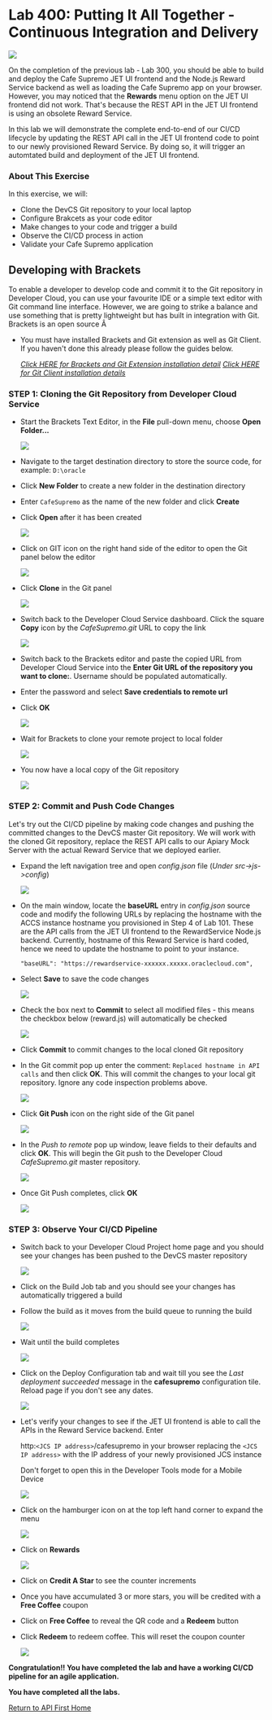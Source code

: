 

# Lab 400: Putting It All Together - Continuous Integration and Delivery

![](images/header08.png)

On the completion of the previous lab - Lab 300, you should be able to build and deploy the Cafe Supremo JET UI frontend and the Node.js Reward Service backend as well as loading the Cafe Supremo app on your browser. However, you may noticed that the **Rewards** menu option on the JET UI frontend did not work. That's because the REST API in the JET UI frontend is using an obsolete Reward Service.

In this lab we will demonstrate the complete end-to-end of our CI/CD lifecycle by updating the REST API call in the JET UI frontend code to point to our newly provisioned Reward Service. By doing so, it will trigger an automtated build and deployment of the JET UI frontend.

### About This Exercise

In this exercise, we will:

- Clone the DevCS Git repository to your local laptop
- Configure Brakcets as your code editor
- Make changes to your code and trigger a build
- Observe the CI/CD process in action
- Validate your Cafe Supremo application


## Developing with Brackets

To enable a developer to develop code and commit it to the Git repository in Developer Cloud, you can use your favourite IDE or a simple text editor with Git command line interface. However, we are going to strike a balance and use something that is pretty lightweight but has built in integration with Git. Brackets is an open source Â
- You must have installed Brackets and Git extension as well as Git Client. If you haven't done this already please follow the guides below.

  *[Click HERE for Brackets and Git Extension installation detail](BRACKETSinstall.md)*
  *[Click HERE for Git Client installation details](GITCLIENTinstall.md)*


### STEP 1: Cloning the Git Repository from Developer Cloud Service

- Start the Brackets Text Editor, in the **File** pull-down menu, choose **Open Folder...**

  ![](images/84.png)

- Navigate to the target destination directory to store the source code, for example: `D:\oracle`

- Click **New Folder** to create a new folder in the destination directory

- Enter `CafeSupremo` as the name of the new folder and click **Create**

- Click **Open** after it has been created

  ![](images/85.png)

- Click on GIT icon on the right hand side of the editor to open the Git panel below the editor

  ![](images/86.png)

- Click **Clone** in the Git panel

  ![](images/87.png)

- Switch back to the Developer Cloud Service dashboard. Click the square **Copy** icon by the *CafeSupremo.git* URL to copy the link

  ![](images/88.png)

- Switch back to the Brackets editor and paste the copied URL from Developer Cloud Service into the **Enter Git URL of the repository you want to clone:**. Username should be populated automatically.

- Enter the password and select **Save credentials to remote url**

- Click **OK**

  ![](images/89.png)

- Wait for Brackets to clone your remote project to local folder

  ![](images/90.png)

- You now have a local copy of the Git repository

  ![](images/91.png)


### STEP 2: Commit and Push Code Changes

Let's try out the CI/CD pipeline by making code changes and pushing the committed changes to the DevCS master Git repository. We will work with the cloned Git repository, replace the REST API calls to our Apiary Mock Server with the actual Reward Service that we deployed earlier.

- Expand the left navigation tree and open *config.json* file (*Under src->js->config*)

  ![](images/92.png)

- On the main window, locate the **baseURL** entry in *config.json* source code and modify the following URLs by replacing the hostname with the ACCS instance hostname you provisioned in Step 4 of Lab 101. These are the API calls from the JET UI frontend to the RewardService Node.js backend. Currently, hostname of this Reward Service is hard coded, hence we need to update the hostname to point to your instance.

  ```
  "baseURL": "https://rewardservice-xxxxxx.xxxxx.oraclecloud.com",
  ```

- Select **Save** to save the code changes

  ![](images/93.png)


- Check the box next to **Commit** to select all modified files - this means the checkbox below (reward.js) will automatically be checked

  ![](images/94.png)

- Click **Commit** to commit changes to the local cloned Git repository

- In the Git commit pop up enter the comment: `Replaced hostname in API calls` and then click **OK**. This will commit the changes to your local git repository. Ignore any code inspection problems above.

  ![](images/95.png)

- Click **Git Push** icon on the right side of the Git panel

  ![](images/96.png)

- In the *Push to remote* pop up window, leave fields to their defaults and click **OK**. This will begin the Git push to the Developer Cloud *CafeSupremo.git* master repository.

  ![](images/97.png)

- Once Git Push completes, click **OK**

  ![](images/98.png)



### STEP 3: Observe Your CI/CD Pipeline

- Switch back to your Developer Cloud Project home page and you should see your changes has been pushed to the DevCS master repository

  ![](images/99.png)

- Click on the Build Job tab and you should see your changes has automatically triggered a build

- Follow the build as it moves from the build queue to running the build

  ![](images/100.png)

- Wait until the build completes

  ![](images/101.png)

- Click on the Deploy Configuration tab and wait till you see the *Last deployment succeeded* message in the **cafesupremo** configuration tile. Reload page if you don't see any dates.

  ![](images/102.png)

- Let's verify your changes to see if the JET UI frontend is able to call the APIs in the Reward Service backend. Enter

  http:`<JCS IP address>`/cafesupremo in your browser replacing the `<JCS IP address>` with the IP address of your newly provisioned JCS instance

  Don't forget to open this in the Developer Tools mode for a Mobile Device

  ![](images/apiary-34.png)

- Click on the hamburger icon on at the top left hand corner to expand the menu

  ![](images/74.png)

- Click on **Rewards**

  ![](images/76.png)

- Click on **Credit A Star** to see the counter increments

- Once you have accumulated 3 or more stars, you will be credited with a **Free Coffee** coupon

- Click on **Free Coffee** to reveal the QR code and a **Redeem** button

- Click **Redeem** to redeem coffee. This will reset the coupon counter

  ![](images/75.png)




**Congratulation!! You have completed the lab and have a working CI/CD pipeline for an agile application.**

**You have completed all the labs.**


[Return to API First Home](README.md)
